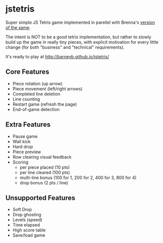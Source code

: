 # jstetris

Super simple JS Tetris game implemented in parellel with Brenna's [version of the same](https://github.com/switzerb/jstetris/).

The intent is NOT to be a good tetris implementation, but rather to slowly build up the game in really tiny pieces, with explicit motivation for every little change (for both "business" and "technical" requirements).

It's ready to play at http://barneyb.github.io/jstetris/

## Core Features

* Piece rotation (up arrow)
* Piece movement (left/right arrows)
* Completed line deletion
* Line counting
* Restart game (refresh the page)
* End-of-game detection

## Extra Features

* Pause game
* Wall kick
* Hard drop
* Piece preview
* Row clearing visual feedback
* Scoring
  * per piece placed (10 pts)
  * per line cleared (100 pts)
  * multi-line bonus (100 for 1, 200 for 2, 400 for 3, 800 for 4)
  * drop bonus (2 pts / line)

## Unsupported Features

* Soft Drop
* Drop ghosting
* Levels (speed)
* Time elapsed
* High score table
* Save/load game
